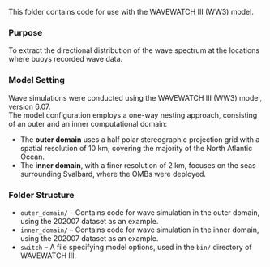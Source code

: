 This folder contains code for use with the WAVEWATCH III (WW3) model.

### Purpose  
To extract the directional distribution of the wave spectrum at the locations where buoys recorded wave data.

### Model Setting  
Wave simulations were conducted using the WAVEWATCH III (WW3) model, version 6.07.  
The model configuration employs a one-way nesting approach, consisting of an outer and an inner computational domain:

- The **outer domain** uses a half polar stereographic projection grid with a spatial resolution of 10 km, covering the majority of the North Atlantic Ocean.  
- The **inner domain**, with a finer resolution of 2 km, focuses on the seas surrounding Svalbard, where the OMBs were deployed.

### Folder Structure  
- `outer_domain/` – Contains code for wave simulation in the outer domain, using the 202007 dataset as an example.  
- `inner_domain/` – Contains code for wave simulation in the inner domain, using the 202007 dataset as an example.  
- `switch` – A file specifying model options, used in the `bin/` directory of WAVEWATCH III.

